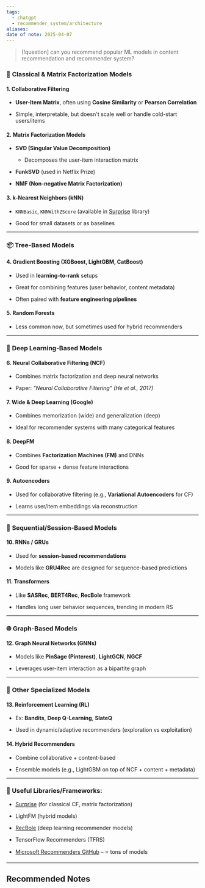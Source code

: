```yaml
---
tags:
  - chatgpt
  - recommender_system/architecture
aliases: 
date of note: 2025-04-07
---
```



>[!question]
>can you recommend popular ML models in content recommendation and recommender system?


### 🧱 **Classical & Matrix Factorization Models**

#### 1. **Collaborative Filtering**

- **User-Item Matrix**, often using **Cosine Similarity** or **Pearson Correlation**
    
- Simple, interpretable, but doesn't scale well or handle cold-start users/items
    

#### 2. **Matrix Factorization Models**

- **SVD (Singular Value Decomposition)**
    
    - Decomposes the user-item interaction matrix
        
- **FunkSVD** (used in Netflix Prize)
    
- **NMF (Non-negative Matrix Factorization)**
    

#### 3. **k-Nearest Neighbors (kNN)**

- `KNNBasic`, `KNNWithZScore` (available in [Surprise](http://surpriselib.com/) library)
    
- Good for small datasets or as baselines
    

---

### 📦 **Tree-Based Models**

#### 4. **Gradient Boosting (XGBoost, LightGBM, CatBoost)**

- Used in **learning-to-rank** setups
    
- Great for combining features (user behavior, content metadata)
    
- Often paired with **feature engineering pipelines**
    

#### 5. **Random Forests**

- Less common now, but sometimes used for hybrid recommenders
    

---

### 🧠 **Deep Learning-Based Models**

#### 6. **Neural Collaborative Filtering (NCF)**

- Combines matrix factorization and deep neural networks
    
- Paper: _"Neural Collaborative Filtering" (He et al., 2017)_
    

#### 7. **Wide & Deep Learning (Google)**

- Combines memorization (wide) and generalization (deep)
    
- Ideal for recommender systems with many categorical features
    

#### 8. **DeepFM**

- Combines **Factorization Machines (FM)** and DNNs
    
- Good for sparse + dense feature interactions
    

#### 9. **Autoencoders**

- Used for collaborative filtering (e.g., **Variational Autoencoders** for CF)
    
- Learns user/item embeddings via reconstruction
    

---

### 🔄 **Sequential/Session-Based Models**

#### 10. **RNNs / GRUs**

- Used for **session-based recommendations**
    
- Models like **GRU4Rec** are designed for sequence-based predictions
    

#### 11. **Transformers**

- Like **SASRec**, **BERT4Rec**, **RecBole** framework
    
- Handles long user behavior sequences, trending in modern RS
    

---

### 🌐 **Graph-Based Models**

#### 12. **Graph Neural Networks (GNNs)**

- Models like **PinSage (Pinterest)**, **LightGCN**, **NGCF**
    
- Leverages user-item interaction as a bipartite graph
    

---

### 🧪 **Other Specialized Models**

#### 13. **Reinforcement Learning (RL)**

- Ex: **Bandits**, **Deep Q-Learning**, **SlateQ**
    
- Used in dynamic/adaptive recommenders (exploration vs exploitation)
    

#### 14. **Hybrid Recommenders**

- Combine collaborative + content-based
    
- Ensemble models (e.g., LightGBM on top of NCF + content + metadata)
    

---

### 🧰 Useful Libraries/Frameworks:

- [Surprise](http://surpriselib.com/) (for classical CF, matrix factorization)
    
- LightFM (hybrid models)
    
- [RecBole](https://recbole.io/) (deep learning recommender models)
    
- TensorFlow Recommenders (TFRS)
    
- [Microsoft Recommenders GitHub](https://github.com/microsoft/recommenders) – ⭐️ tons of models



-----------
##  Recommended Notes